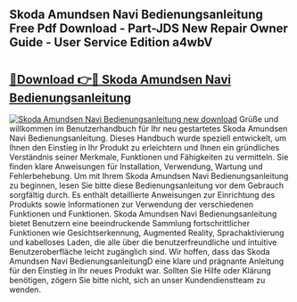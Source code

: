 ## Skoda Amundsen Navi Bedienungsanleitung Free Pdf Download - Part-JDS New Repair Owner Guide - User Service Edition a4wbV

# <h2><a href="http://df4vgjt.blite.top/?on=Skoda+Amundsen+Navi+Bedienungsanleitung">🔗Download 👉🔴 Skoda Amundsen Navi Bedienungsanleitung</a></h2>

[![Skoda Amundsen Navi Bedienungsanleitung new download](https://i.imgur.com/lujVjoI.png)](http://df4vgjt.blite.top/?on=Skoda+Amundsen+Navi+Bedienungsanleitung)
Grüße und willkommen im Benutzerhandbuch für Ihr neu gestartetes Skoda Amundsen Navi Bedienungsanleitung. Dieses Handbuch wurde speziell entwickelt, um Ihnen den Einstieg in Ihr Produkt zu erleichtern und Ihnen ein gründliches Verständnis seiner Merkmale, Funktionen und Fähigkeiten zu vermitteln. Sie finden klare Anweisungen für Installation, Verwendung, Wartung und Fehlerbehebung. Um mit Ihrem Skoda Amundsen Navi Bedienungsanleitung zu beginnen, lesen Sie bitte diese Bedienungsanleitung vor dem Gebrauch sorgfältig durch. Es enthält detaillierte Anweisungen zur Einrichtung des Produkts sowie Informationen zur Verwendung der verschiedenen Funktionen und Funktionen. Skoda Amundsen Navi Bedienungsanleitung bietet Benutzern eine beeindruckende Sammlung fortschrittlicher Funktionen wie Gesichtserkennung, Augmented Reality, Sprachaktivierung und kabelloses Laden, die alle über die benutzerfreundliche und intuitive Benutzeroberfläche leicht zugänglich sind. Wir hoffen, dass das Skoda Amundsen Navi BedienungsanleitungD eine klare und prägnante Anleitung für den Einstieg in Ihr neues Produkt war. Sollten Sie Hilfe oder Klärung benötigen, zögern Sie bitte nicht, sich an unser Kundendienstteam zu wenden.
